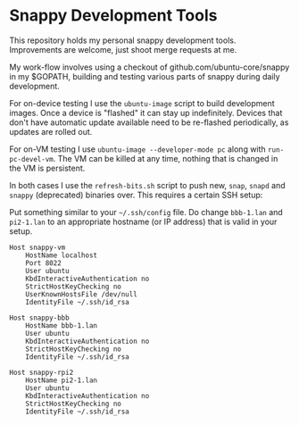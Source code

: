 # Snappy Development Tools

This repository holds my personal snappy development tools.  Improvements are
welcome, just shoot merge requests at me.

My work-flow involves using a checkout of github.com/ubuntu-core/snappy in my $GOPATH,
building and testing various parts of snappy during daily development.

For on-device testing I use the ``ubuntu-image`` script to build development
images. Once a device is "flashed" it can stay up indefinitely. Devices that
don't have automatic update available need to be re-flashed periodically, as
updates are rolled out.

For on-VM testing I use ``ubuntu-image --developer-mode pc`` along with
``run-pc-devel-vm``. The VM can be killed at any time, nothing that is changed
in the VM is persistent.

In both cases I use the ``refresh-bits.sh`` script to push new, ``snap``,
``snapd`` and ``snappy`` (deprecated) binaries over. This requires a certain SSH setup:

Put something similar to your ``~/.ssh/config`` file. Do change ``bbb-1.lan``
and ``pi2-1.lan`` to an appropriate hostname (or IP address) that is valid in
your setup.

```
Host snappy-vm
    HostName localhost
    Port 8022
    User ubuntu
    KbdInteractiveAuthentication no
    StrictHostKeyChecking no
    UserKnownHostsFile /dev/null
    IdentityFile ~/.ssh/id_rsa

Host snappy-bbb
    HostName bbb-1.lan
    User ubuntu
    KbdInteractiveAuthentication no
    StrictHostKeyChecking no
    IdentityFile ~/.ssh/id_rsa

Host snappy-rpi2
    HostName pi2-1.lan
    User ubuntu
    KbdInteractiveAuthentication no
    StrictHostKeyChecking no
    IdentityFile ~/.ssh/id_rsa
```
